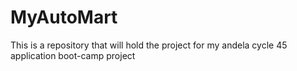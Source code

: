 # MyAutoMart
This is a repository that will hold the project for my andela cycle 45 application boot-camp project

